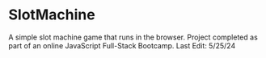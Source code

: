 # SlotMachine
A simple slot machine game that runs in the browser. Project completed as part of an online JavaScript Full-Stack Bootcamp.
Last Edit: 5/25/24
